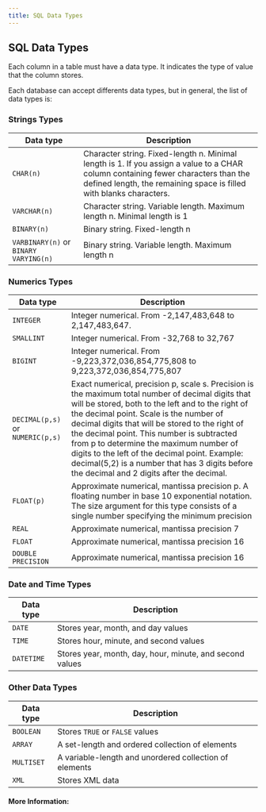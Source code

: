 ```yaml
---
title: SQL Data Types
---
```

## SQL Data Types

Each column in a table must have a data type. It indicates the type of value that the column stores.

Each database can accept differents data types, but in general, the list of data types is:

### Strings Types
Data type | Description
------------ | -------------
`CHAR(n)`| Character string. Fixed-length n. Minimal length is 1. If you assign a value to a CHAR column containing fewer characters than the defined length, the remaining space is filled with blanks characters.
`VARCHAR(n)` | Character string. Variable length. Maximum length n. Minimal length is 1
`BINARY(n)` | Binary string. Fixed-length n
`VARBINARY(n)` or `BINARY VARYING(n)` | Binary string. Variable length. Maximum length n

### Numerics Types
Data type | Description
------------ | -------------
`INTEGER` | Integer numerical. From  -2,147,483,648 to 2,147,483,647.
`SMALLINT` | Integer numerical.  From -32,768 to 32,767
`BIGINT` | Integer numerical. From -9,223,372,036,854,775,808 to 9,223,372,036,854,775,807
`DECIMAL(p,s)` or `NUMERIC(p,s)` | Exact numerical, precision p, scale s. Precision is the maximum total number of decimal digits that will be stored, both to the left and to the right of the decimal point. Scale is the number of decimal digits that will be stored to the right of the decimal point. This number is subtracted from p to determine the maximum number of digits to the left of the decimal point. Example: decimal(5,2) is a number that has 3 digits before the decimal and 2 digits after the decimal.
`FLOAT(p)` | Approximate numerical, mantissa precision p. A floating number in base 10 exponential notation. The size argument for this type consists of a single number specifying the minimum precision
`REAL` | Approximate numerical, mantissa precision 7
`FLOAT` | Approximate numerical, mantissa precision 16
`DOUBLE PRECISION` | Approximate numerical, mantissa precision 16

### Date and Time Types
Data type | Description
------------ | -------------
`DATE` | Stores year, month, and day values
`TIME` | Stores hour, minute, and second values
`DATETIME` | Stores year, month, day, hour, minute, and second values


### Other Data Types
Data type | Description
------------ | -------------
`BOOLEAN` | Stores `TRUE` or `FALSE` values
`ARRAY` | A set-length and ordered collection of elements
`MULTISET` | A variable-length and unordered collection of elements
`XML` | Stores XML data


#### More Information:
<!-- Please add any articles you think might be helpful to read before writing the article -->


